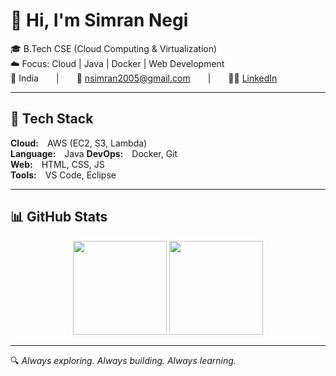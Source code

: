 # 👋 Hi, I'm Simran Negi

🎓 B.Tech CSE (Cloud Computing & Virtualization)  
☁️ Focus: Cloud | Java | Docker | Web Development  
📍 India  |  📧 [nsimran2005@gmail.com](mailto:nsimran2005@gmail.com)  |  👩‍💻 [LinkedIn](https://www.linkedin.com/in/simran-negi-514868249/)

---

## 🚀 Tech Stack

**Cloud:** AWS (EC2, S3, Lambda)  
**Language:** Java 
**DevOps:** Docker, Git  
**Web:** HTML, CSS, JS  
**Tools:** VS Code, Eclipse

---

## 📊 GitHub Stats

<div align="center">
  <img src="https://github-readme-stats.vercel.app/api?username=simran-n17&show_icons=true&theme=default" height="150"/>
  <img src="https://github-readme-stats.vercel.app/api/top-langs/?username=simran-n17&layout=compact&theme=default" height="150"/>
</div>

---

🔍 *Always exploring. Always building. Always learning.*
